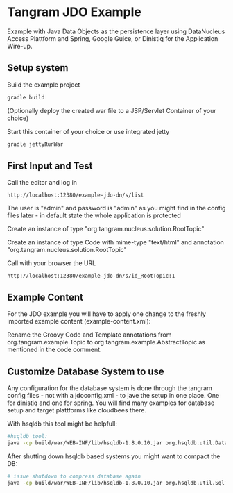 Tangram JDO Example
===================

Example with Java Data Objects as the persistence layer using DataNucleus Access
Plattform and Spring, Google Guice, or Dinistiq for the  Application Wire-up.

Setup system
------------

Build the example project

```bash
gradle build
```

(Optionally deploy the created war file to a JSP/Servlet Container of your choice)

Start this container of your choice or use integrated jetty

```bash
gradle jettyRunWar
```

First Input and Test
--------------------

Call the editor and log in

```
http://localhost:12380/example-jdo-dn/s/list
```

The user is "admin" and password is "admin" as you might find in the config files
later - in default state the whole application is protected

Create an instance of type "org.tangram.nucleus.solution.RootTopic"

Create an instance of type Code with mime-type "text/html" and annotation
"org.tangram.nucleus.solution.RootTopic"

Call with your browser the URL

```
http://localhost:12380/example-jdo-dn/s/id_RootTopic:1
```

Example Content
---------------

For the JDO example you will have to apply one change to the freshly imported example content (example-content.xml):

Rename the Groovy Code and Template annotations from org.tangram.example.Topic to org.tangram.example.AbstractTopic as
mentioned in the code comment.

Customize Database System to use
--------------------------------

Any configuration for the database system is done through the tangram config files -
not with a jdoconfig.xml - to jave the setup in one place. One for dinistiq and one
for spring. You will find many examples for database setup and target plattforms
like cloudbees there.

With hsqldb this tool might be helpfull:

```bash
#hsqldb tool:
java -cp build/war/WEB-INF/lib/hsqldb-1.8.0.10.jar org.hsqldb.util.DatabaseManager
```

After shutting down hsqldb based systems you might want to compact the DB:

```bash
# issue shutdown to compress database again
java -cp build/war/WEB-INF/lib/hsqldb-1.8.0.10.jar org.hsqldb.util.SqlTool --inlineRc url=jdbc:hsqldb:file:tangram-rdbms,password=,user=sa --sql "shutdown;"
```
